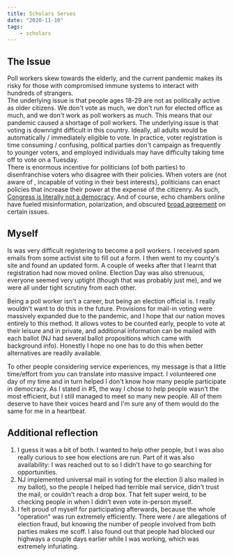 ```yaml
---
title: Scholars Serves
date: "2020-11-10"
tags:
    - scholars
---
```


## The Issue

Poll workers skew towards the elderly, and the current pandemic makes its risky for those with compromised immune systems to interact with hundreds of strangers.  
The underlying issue is that people ages 18-29 are not as politically active as older citizens. We don't vote as much, we don't run for elected office as much, and we don't work as poll workers as much. This means that our pandemic caused a shortage of poll workers. The underlying issue is that voting is downright difficult in this country. Ideally, all adults would be automatically / immediately eligible to vote. In practice, voter registration is time consuming / confusing, political parties don't campaign as frequently to younger voters, and employed individuals may have difficulty taking time off to vote on a Tuesday.  
There is enormous incentive for politicians (of both parties) to disenfranchise voters who disagree with their policies. When voters are {not aware of , incapable of voting in their best interests}, politicians can enact policies that increase their power at the expense of the citizenry. As such, [Congress is literally not a democracy](https://represent.us/action/no-the-problem/). And of course, echo chambers online have fueled misinformation, polarization, and obscured [broad agreement](https://www.npr.org/2019/06/07/730183531/poll-majority-want-to-keep-abortion-legal-but-they-also-want-restrictions) on certain issues.

## Myself

Is was very difficult registering to become a poll workers. I received spam emails from some activist site to fill out a form. I then went to my county's site and found an updated form. A couple of weeks after that I learnt that registration had now moved online. Election Day was also strenuous, everyone seemed very uptight (though that was probably just me), and we were all under tight scrutiny from each other.

Being a poll worker isn't a career, but being an election official is. I really wouldn't want to do this in the future. Provisions for mail-in voting were massively expanded due to the pandemic, and I hope that our nation moves entirely to this method. It allows votes to be counted early, people to vote at their leisure and in private, and additional information can be mailed with each ballot (NJ had several ballot propositions which came with background info). Honestly I hope no one has to do this when better alternatives are readily available.

To other people considering service experiences, my message is that a little time/effort from you can translate into massive impact. I volunteered one day of my time and in turn helped I don't know how many people participate in democracy. As I stated in #5, the way I chose to help people wasn't the most efficient, but I still managed to meet so many new people. All of them deserve to have their voices heard and I'm sure any of them would do the same for me in a heartbeat.

## Additional reflection

1. I guess it was a bit of both. I wanted to help other people, but I was also really curious to see how elections are run. Part of it was also availability: I was reached out to so I didn't have to go searching for opportunities.
2. NJ implemented universal mail in voting for the election (I also mailed in my ballot), so the people I helped  had terrible mail service, didn't trust the mail, or couldn't reach a drop box. That felt super weird, to be checking people in when I didn't even vote in-person myself.
3. I felt proud of myself for participating afterwards, because the whole "operation" was run extremely efficiently. There were / are allegations of election fraud, but knowing the number of people involved from both parties makes me scoff. I also found out that people had blocked our highways a couple days earlier while I was working, which was extremely infuriating.
